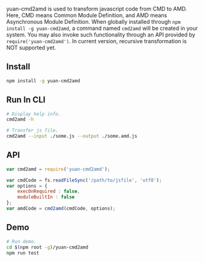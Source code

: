 yuan-cmd2amd is used to transform javascript code from CMD to AMD. Here, CMD means Common Module Definition, and AMD means Asynchronous Module Definition. When globally installed through ```npm install -g yuan-cmd2amd```, a command named ```cmd2amd``` will be created in your system. You may also invoke such functionality through an API provided by ```require('yuan-cmd2amd')```. In current version, recursive transformation is NOT supported yet.

##	Install

```bash
npm install -g yuan-cmd2amd
```

##	Run In CLI

```bash
# Display help info.
cmd2amd -h

# Transfer js file.
cmd2amd --input ./some.js --output ./some.amd.js
```

##	API

```javascript
var cmd2amd = require('yuan-cmd2amd');

var cmdCode = fs.readFileSync('/path/to/jsfile', 'utf8');
var options = {
	execOnRequired : false,
	moduleBuiltIn : false
};
var amdCode = cmd2amd(cmdCode, options);
```

##	Demo

```bash
# Run demo.
cd $(npm root -g)/yuan-cmd2amd
npm run test
```
